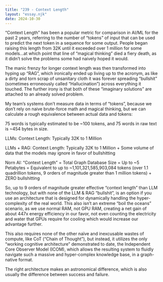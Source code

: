 ```yaml
---
title: "239 - Context Length"
layout: "essay.njk"
date: 2024-10-30
---
```


“Context Length” has been a popular metric for comparison in AI/ML for the past 2 years, referring to the number of “tokens” of input that can be used to predict the next token in a sequence for some output. People began raising this length from 32K until it exceeded over 1 million for some models…at which point that line of “magical thinking” died a fiery death, as it didn’t solve the problems some had naively hoped it would.

The manic frenzy for longer context length was then transformed into hyping up “RAG”, which ironically ended up living up to the acronym, as like a dirty and torn scrap of unsanitary cloth it was forever spreading “bullshit” (sometimes erroneously called “Hallucination”) across everything it touched. The further irony is that both of these “imaginary solutions” are attached to an already solved problem.

My team’s systems don’t measure data in terms of “tokens”, because we don’t rely on naive brute-force math and magical thinking, but we can calculate a rough equivalence between actual data and tokens:

75 words is typically estimated to be ~100 tokens, and 75 words in raw text is ~454 bytes in size.

LLMs: Context Length: Typically 32K to 1 Million

LLMs + RAG: Context Length: Typically 32K to 1 Million + Some volume of data that the models may ignore in favor of bullshitting

Norn AI: “Context Length” = Total Graph Database Size = Up to ~5 Petabytes = Equivalent to up to ~1,101,321,585,903,084 tokens (over 1.1 quadrillion tokens, 9 orders of magnitude greater than 1 million tokens) + ZERO bullshitting

So, up to 9 orders of magnitude greater effective “context length” than LLM technology, but with none of the LLM & RAG “bullshit”, is an option if you use an architecture that is designed for dynamically handling the hyper-complexity of the real world.  This also isn’t an extreme “boil the oceans” scenario, as we use normal RAM, not GPU RAM, creating a net gain of about 447x energy efficiency in our favor, not even counting the electricity and water that GPUs require for cooling which would increase our advantage further.

This also requires none of the other naïve and inexcusable wastes of compute, like CoT (“Chain of Thought”), but instead, it utilizes the only “working cognitive architecture” demonstrated to date, the Independent Core Observer Model (ICOM), which allows the resulting system to fluidly navigate such a massive and hyper-complex knowledge base, in a graph-native format.

The right architecture makes an astronomical difference, which is also usually the difference between success and failure.

